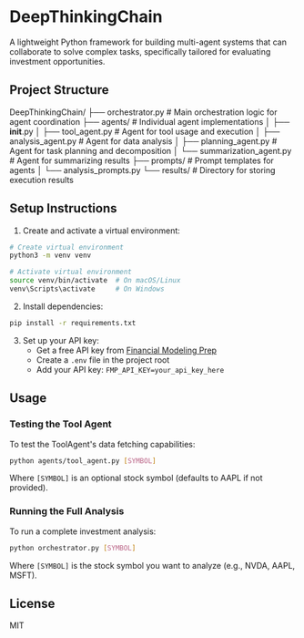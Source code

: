 # DeepThinkingChain

A lightweight Python framework for building multi-agent systems that can collaborate to solve complex tasks, specifically tailored for evaluating investment opportunities.

## Project Structure

DeepThinkingChain/
├── orchestrator.py       # Main orchestration logic for agent coordination
├── agents/               # Individual agent implementations
│   ├── __init__.py
│   ├── tool_agent.py     # Agent for tool usage and execution
│   ├── analysis_agent.py # Agent for data analysis
│   ├── planning_agent.py # Agent for task planning and decomposition
│   └── summarization_agent.py # Agent for summarizing results
├── prompts/              # Prompt templates for agents
│   └── analysis_prompts.py
└── results/              # Directory for storing execution results

## Setup Instructions

1. Create and activate a virtual environment:
```bash
# Create virtual environment
python3 -m venv venv

# Activate virtual environment
source venv/bin/activate  # On macOS/Linux
venv\Scripts\activate     # On Windows
```

2. Install dependencies:
```bash
pip install -r requirements.txt
```

3. Set up your API key:
   - Get a free API key from [Financial Modeling Prep](https://financialmodelingprep.com/developer/docs/)
   - Create a `.env` file in the project root
   - Add your API key: `FMP_API_KEY=your_api_key_here`

## Usage

### Testing the Tool Agent

To test the ToolAgent's data fetching capabilities:

```bash
python agents/tool_agent.py [SYMBOL]
```

Where `[SYMBOL]` is an optional stock symbol (defaults to AAPL if not provided).

### Running the Full Analysis

To run a complete investment analysis:

```bash
python orchestrator.py [SYMBOL]
```

Where `[SYMBOL]` is the stock symbol you want to analyze (e.g., NVDA, AAPL, MSFT).

## License

MIT
